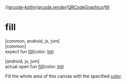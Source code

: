 //[qrcode-kotlin](../../../index.md)/[qrcode.render](../index.md)/[QRCodeGraphics](index.md)/[fill](fill.md)

# fill

[common, android, js, jvm]\
[common]\
expect fun [fill](fill.md)(color: [Int](https://kotlinlang.org/api/latest/jvm/stdlib/kotlin-stdlib/kotlin/-int/index.html))

[android, js, jvm]\
actual open fun [fill](fill.md)(color: [Int](https://kotlinlang.org/api/latest/jvm/stdlib/kotlin-stdlib/kotlin/-int/index.html))

Fill the whole area of this canvas with the specified [color](fill.md).
